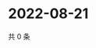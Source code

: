 # 2022-08-21

共 0 条

<!-- BEGIN WEIBO -->
<!-- 最后更新时间 Sun Aug 21 2022 19:00:43 GMT+0800 (China Standard Time) -->

<!-- END WEIBO -->
